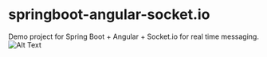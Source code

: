 # springboot-angular-socket.io
Demo project for Spring Boot + Angular + Socket.io for real time messaging.
![Alt Text](https://ibb.co/80CGLGQ)
